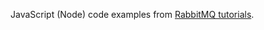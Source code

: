 JavaScript (Node) code examples from [RabbitMQ
tutorials](https://www.rabbitmq.com/getstarted.html).
